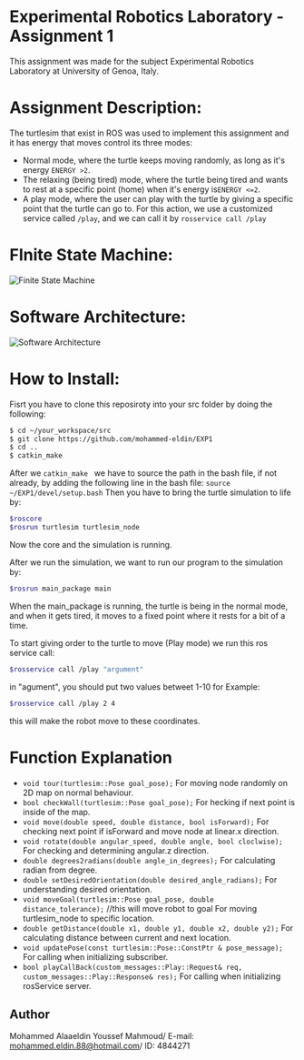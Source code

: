 # Experimental Robotics Laboratory - Assignment 1
This assignment was made for the subject Experimental Robotics Laboratory at University of Genoa, Italy.

# Assignment Description:

The turtlesim that exist in ROS was used to implement this assignment and it has energy that moves control its three modes:

 - Normal mode, where the turtle keeps moving randomly, as long as it's energy ```ENERGY >2```.
 - The relaxing (being tired) mode, where the turtle being tired and wants to rest at a specific point (home) when it's energy is```ENERGY <=2```.
 - A play mode, where the user can play with the turtle by giving a specific point that the turtle can go to. For this action, we use a customized service called ```/play```, and we can call it by ```rosservice call /play```

# FInite State Machine:

![Finite State Machine](https://user-images.githubusercontent.com/25705086/99105085-935f3f80-25ea-11eb-8672-5e5f76788585.png)

# Software Architecture: 

![Software Architecture](https://user-images.githubusercontent.com/25705086/99105358-12ed0e80-25eb-11eb-849a-7e411d0eec63.png)

# How to Install:

Fisrt you have to clone this reposiroty into your src folder by doing the following:
```sh
$ cd ~/your_workspace/src
$ git clone https://github.com/mohammed-eldin/EXP1
$ cd ..
$ catkin_make
```
After we ```catkin_make ``` we have to source the path in the bash file, if not already, by adding the following line in the bash file:
``` source ~/EXP1/devel/setup.bash ```
Then you have to bring the turtle simulation to life by:
```sh
$roscore 
$rosrun turtlesim turtlesim_node
```
Now the core and the simulation is running.

After we run the simulation, we want to run our program to the simulation by:
```sh
$rosrun main_package main
```
When the main_package is running, the turtle is being in the normal mode, and when it gets tired, it moves to a fixed point where it rests for a bit of a time.

To start giving order to the turtle to move (Play mode) we run this ros service call:

```sh
$rosservice call /play "argument"
```
in "agument", you should put two values betweet 1-10 for Example: 
```sh
$rosservice call /play 2 4
```
this will make the robot move to these coordinates.


# Function Explanation

- ```void tour(turtlesim::Pose goal_pose);``` For moving node randomly on 2D map on normal behaviour.
- ```bool checkWall(turtlesim::Pose goal_pose);``` For hecking if next point is inside of the map.
- ```void move(double speed, double distance, bool isForward);``` For checking next point if isForward and move node at linear.x direction.
- ```void rotate(double angular_speed, double angle, bool cloclwise);``` For checking and determining angular.z direction.
- ```double degrees2radians(double angle_in_degrees);``` For calculating radian from degree.
- ```double setDesiredOrientation(double desired_angle_radians);``` For understanding desired orientation.
- ```void moveGoal(turtlesim::Pose goal_pose, double distance_tolerance);``` //this will move robot to goal For moving turtlesim_node to specific location.
- ```double getDistance(double x1, double y1, double x2, double y2);``` For calculating distance between current and next location.
- ```void updatePose(const turtlesim::Pose::ConstPtr & pose_message);``` For calling when initializing subscriber.
- ```bool playCallBack(custom_messages::Play::Request& req, custom_messages::Play::Response& res);``` For calling when initializing rosService server.

## Author
Mohammed Alaaeldin Youssef Mahmoud/
E-mail: mohammed.eldin.88@hotmail.com/
ID: 4844271
